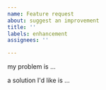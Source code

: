 ```yaml
---
name: Feature request
about: suggest an improvement
title: ''
labels: enhancement
assignees: ''

---
```


my problem is ...

a solution I'd like is ...
